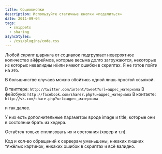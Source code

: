 ```yaml
---
title: Социокнопки
description: Используйте статичные кнопки «поделиться»
date: 2011-09-04
tags:
  - snippets
  - sharing
asyncStyles:
  - /css/plugins/code.css
---
```


Любой скрипт шаринга от социалок подгружает невероятное количество айфреймов, которые весьма долго загружаются, некоторые из которых невалидны и/или имеют ошибки в скриптах. Я не готов пойти на это.

В большинстве случаев можно обойтись одной лишь простой ссылкой.

В твиттере: `http://twitter.com/intent/tweet?url=адрес_материала`
В фейсбуке: `http://facebook.com/sharer.php?u=адрес_материала`
В контакте: `http://vk.com/share.php?url=адрес_материала`

и так далее.

У них есть дополнительные параметры вроде image и title, которые они в состоянии брать из хедера.

Остаётся только стилизовать их и состояния (ховер и т.п).

Код и кол-во обращений к серверам уменьшены, никаких лишних тяжёлых картинок, никаких ошибок в скриптах и всё валидно.
